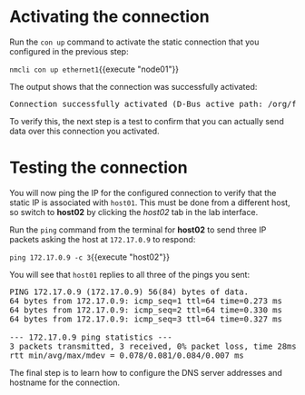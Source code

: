 # Activating the connection

Run the `con up` command to activate the static connection that you configured in the previous step:

`nmcli con up ethernet1`{{execute "node01"}}

The output shows that the connection was successfully activated:

<pre class=file>
Connection successfully activated (D-Bus active path: /org/freedesktop/NetworkManager/ActiveConnection/5)
</pre>

To verify this, the next step is a test to confirm that you can actually send
data over this connection you activated.  

# Testing the connection

You will now ping the IP for the configured connection to verify that
the static IP is associated with `host01`. This must be done from a different
host, so switch to __host02__ by clicking the *host02* tab in the lab interface.

Run the `ping` command from the terminal for __host02__ to send three IP 
packets asking the host at `172.17.0.9` to respond:

`ping 172.17.0.9 -c 3`{{execute "host02"}}

You will see that `host01` replies to all three of the pings you sent:

<pre class=file>
PING 172.17.0.9 (172.17.0.9) 56(84) bytes of data.
64 bytes from 172.17.0.9: icmp_seq=1 ttl=64 time=0.273 ms
64 bytes from 172.17.0.9: icmp_seq=2 ttl=64 time=0.330 ms
64 bytes from 172.17.0.9: icmp_seq=3 ttl=64 time=0.327 ms

--- 172.17.0.9 ping statistics ---
3 packets transmitted, 3 received, 0% packet loss, time 28ms
rtt min/avg/max/mdev = 0.078/0.081/0.084/0.007 ms
</pre>

The final step is to learn how to configure the DNS server addresses and hostname
for the connection.  
